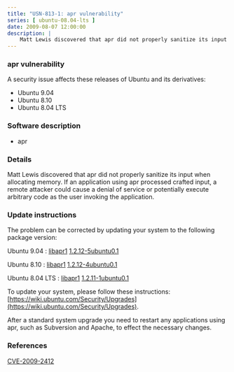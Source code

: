 ```yaml
---
title: "USN-813-1: apr vulnerability"
series: [ ubuntu-08.04-lts ]
date: 2009-08-07 12:00:00
description: |
    Matt Lewis discovered that apr did not properly sanitize its input when allocating memory. If an application using apr processed crafted input, a remote attacker could cause a denial of service or potentially execute arbitrary code as the user invoking the application. 
--- 
```

 
### apr vulnerability

A security issue affects these releases of Ubuntu and its derivatives:

* Ubuntu 9.04
* Ubuntu 8.10
* Ubuntu 8.04 LTS

### Software description

* apr 

### Details

Matt Lewis discovered that apr did not properly sanitize its input when allocating memory. If an application using apr processed crafted input, a remote attacker could cause a denial of service or potentially execute arbitrary code as the user invoking the application. 

### Update instructions

The problem can be corrected by updating your system to the following package version:

Ubuntu 9.04
 : [libapr1](https://launchpad.net/ubuntu/+source/apr) <span> [1.2.12-5ubuntu0.1](https://launchpad.net/ubuntu/+source/apr/1.2.12-5ubuntu0.1) </span> 

Ubuntu 8.10
 : [libapr1](https://launchpad.net/ubuntu/+source/apr) <span> [1.2.12-4ubuntu0.1](https://launchpad.net/ubuntu/+source/apr/1.2.12-4ubuntu0.1) </span> 

Ubuntu 8.04 LTS
 : [libapr1](https://launchpad.net/ubuntu/+source/apr) <span> [1.2.11-1ubuntu0.1](https://launchpad.net/ubuntu/+source/apr/1.2.11-1ubuntu0.1) </span> 

To update your system, please follow these instructions: [https://wiki.ubuntu.com/Security/Upgrades](https://wiki.ubuntu.com/Security/Upgrades).

After a standard system upgrade you need to restart any applications using apr, such as Subversion and Apache, to effect the necessary changes. 

### References

 [CVE-2009-2412](http://people.ubuntu.com/~ubuntu-security/cve/CVE-2009-2412)
 
